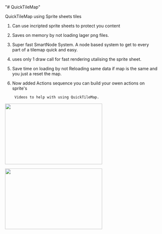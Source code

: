 "# QuickTileMap" 

 QuickTileMap using Sprite sheets tiles

1. Can use incripted sprite sheets to protect you content
2. Saves on memory by not loading lager png files.
3. Super fast SmartNode System. A node based system to get to every part of a tilemap quick and easy.
4. uses only 1 draw call for fast rendering utalising the sprite sheet.
5. Save time on loading by not Reloading same data if map is the same and you just a reset the map.
6. Now added Actions sequence you can build your owen actions on sprite's


		Videos to help with using QuickTileMap.


[<img src="https://img.youtube.com/vi/KpUR1sl3H1U/hqdefault.jpg" width="320" height="200"/>](https://www.youtube.com/embed/KpUR1sl3H1U)	

[<img src="https://img.youtube.com/vi/egEOHfZrZW8/hqdefault.jpg" width="320" height="200"/>](https://www.youtube.com/embed/egEOHfZrZW8)		 

